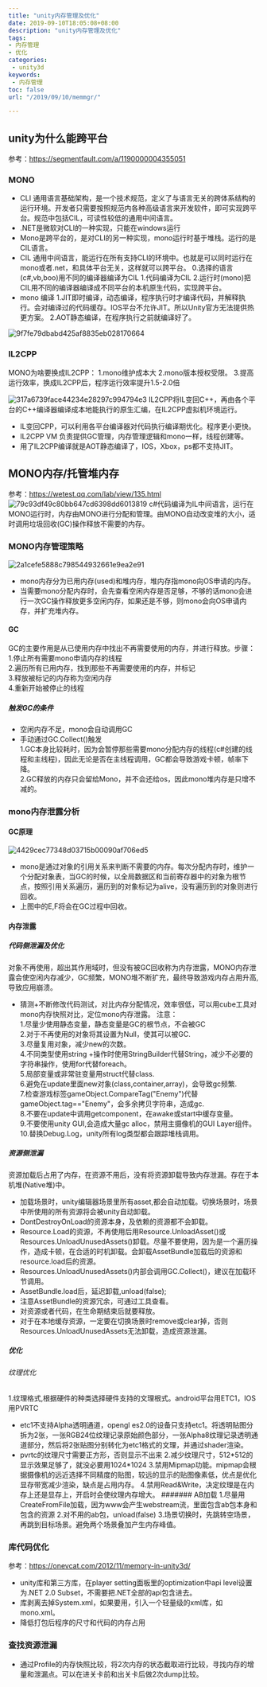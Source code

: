 ```yaml
---
title: "unity内存管理及优化"
date: 2019-09-10T18:05:08+08:00
description: "unity内存管理及优化"
tags:
- 内存管理
- 优化
categories:
 - unity3d
keywords:
 - 内存管理
toc: false
url: "/2019/09/10/memmgr/"

---
```


## unity为什么能跨平台
参考：https://segmentfault.com/a/1190000004355051
### MONO
* CLI 通用语言基础架构，是一个技术规范，定义了与语言无关的跨体系结构的运行环境。开发者只需要按照规范内各种高级语言来开发软件，即可实现跨平台。规范中包括CIL，可读性较低的通用中间语言。
* .NET是微软对CLI的一种实现，只能在windows运行
* Mono是跨平台的，是对CLI的另一种实现，mono运行时基于堆栈。运行的是CIL语言。
* CIL 通用中间语言，能运行在所有支持CLI的环境中。也就是可以同时运行在mono或者.net，和具体平台无关，这样就可以跨平台。
0.选择的语言(c#,vb,boo)用不同的编译器编译为CIL
1.代码编译为CIL
2.运行时(mono)把CIL用不同的编译器编译成不同平台的本机原生代码，实现跨平台。
* mono 编译
1.JIT即时编译，动态编译，程序执行时才编译代码，并解释执行。会对编译过的代码缓存。IOS平台不允许JIT。所以Unity官方无法提供热更方案。
2.AOT静态编译，在程序执行之前就编译好了。  

![9f7fe79dbabd425af8835eb028170664](/img/hugo/2019/unity3d内存管理及优化.resources/E43881D6-B3A3-4F9F-B0D3-9FF8170B3BDA.png)
### IL2CPP
MONO为啥要换成IL2CPP：
1.mono维护成本大
2.mono版本授权受限。
3.提高运行效率，换成IL2CPP后，程序运行效率提升1.5-2.0倍

![317a6739face44234e28297c994794e3](/img/hugo/2019/unity3d内存管理及优化.resources/DFDD8E91-8FE6-4834-B209-9A7D912EB836.png)
IL2CPP将IL变回C++，再由各个平台的C++编译器编译成本地能执行的原生汇编，在IL2CPP虚拟机环境运行。

* IL变回CPP，可以利用各平台编译器对代码执行编译期优化。程序更小更快。
* IL2CPP VM 负责提供GC管理，内存管理逻辑和mono一样，线程创建等。
* 用了IL2CPP编译就是AOT静态编译了，IOS，Xbox，ps都不支持JIT。

## MONO内存/托管堆内存
参考：https://wetest.qq.com/lab/view/135.html
![79c93df49c80bb647cd6398dd6013819](/img/hugo/2019/unity3d内存管理及优化.resources/50AE2645-144B-4076-AD97-7B96B50338B7.png)
c#代码编译为IL中间语言，运行在MONO运行时，内存由MONO进行分配和管理。由MONO自动改变堆的大小，适时调用垃圾回收(GC)操作释放不需要的内存。
### MONO内存管理策略
![2a1cefe5888c798544932661e9ea2e91](/img/hugo/2019/unity3d内存管理及优化.resources/59A820E9-727C-4ED6-87CC-6E9A650C4DA7.png)

* mono内存分为已用内存(used)和堆内存，堆内存指mono向OS申请的内存。
* 当需要mono分配内存时，会先查看空闲内存是否足够，不够的话mono会进行一次GC操作释放更多空闲内存，如果还是不够，则mono会向OS申请内存，并扩充堆内存。  

#### GC
GC的主要作用是从已使用内存中找出不再需要使用的内存，并进行释放。步骤：  
1.停止所有需要mono申请内存的线程   
2.遍历所有已用内存，找到那些不再需要使用的内存，并标记    
3.释放被标记的内存称为空闲内存   
4.重新开始被停止的线程
##### 触发GC的条件
* 空闲内存不足，mono会自动调用GC
* 手动通过GC.Collect()触发   
1.GC本身比较耗时，因为会暂停那些需要mono分配内存的线程(c#创建的线程和主线程)，因此无论是否在主线程调用，GC都会导致游戏卡顿，帧率下降。   
2.GC释放的内存只会留给Mono，并不会还给os，因此mono堆内存是只增不减的。

### mono内存泄露分析
#### GC原理
![4429cec77348d03715b00090af706ed5](/img/hugo/2019/unity3d内存管理及优化.resources/93CE99C0-42E7-4FD6-A3FC-C777AA1A98B2.png)

* mono是通过对象的引用关系来判断不需要的内存。每次分配内存时，维护一个分配对象表，当GC的时候，以全局数据区和当前寄存器中的对象为根节点，按照引用关系遍历，遍历到的对象标记为alive，没有遍历到的对象则进行回收。
* 上图中的E,F将会在GC过程中回收。
#### 内存泄露
##### 代码侧泄漏及优化
对象不再使用，超出其作用域时，但没有被GC回收称为内存泄露，MONO内存泄露会使空闲内存减少，GC频繁，MONO堆不断扩充，最终导致游戏内存占用升高,导致应用崩溃。

* 猜测+不断修改代码测试，对比内存分配情况，效率很低，可以用cube工具对mono内存快照对比，定位mono内存泄露。
注意：  
1.尽量少使用静态变量，静态变量是GC的根节点，不会被GC  
2.对于不再使用的对象将其设置为Null，使其可以被GC.  
3.尽量复用对象，减少new的次数。    
4.不同类型使用string +操作时使用StringBuilder代替String，减少不必要的字符串操作，使用for代替foreach。    
5.局部变量或非常驻变量用struct代替class.    
6.避免在update里面new对象(class,container,array)，会导致gc频繁.   
7.检查游戏标签gameObject.CompareTag("Enemy")代替gameObject.tag=="Enemy"，会多余拷贝字符串，造成gc.   
8.不要在update中调用getcomponent，在awake或start中缓存变量。    
9.不要使用unity GUI,会造成大量gc alloc，禁用主摄像机的GUI Layer组件。    
10.替换Debug.Log，unity所有log类型都会跟踪堆栈调用。
##### 资源侧泄漏
资源加载后占用了内存，在资源不用后，没有将资源卸载导致内存泄漏。存在于本机堆(Native堆)中。
* 加载场景时，unity编辑器场景里所有asset,都会自动加载。切换场景时，场景中所使用的所有资源将会被unity自动卸载。
* DontDestroyOnLoad的资源本身，及依赖的资源都不会卸载。
* Resource.Load的资源，不再使用后用Resource.UnloadAsset()或Resources.UnloadUnusedAssets()卸载。尽量不要使用，因为是一个遍历操作，造成卡顿，在合适的时机卸载。会卸载AssetBundle加载后的资源和resource.load后的资源。
* Resources.UnloadUnusedAssets()内部会调用GC.Collect()，建议在加载环节调用。
* AssetBundle.load后，延迟卸载,unload(false);
* 注意AssetBundle的资源冗余，可通过工具查看。
* 对资源或者代码，在生命期结束后就要释放。
* 对于在本地缓存资源，一定要在切换场景时remove或clear掉，否则Resources.UnloadUnusedAssets无法卸载，造成资源泄漏。   

##### 优化
###### 纹理优化
1.纹理格式,根据硬件的种类选择硬件支持的文理根式。android平台用ETC1，IOS用PVRTC  

* etc1不支持Alpha透明通道，opengl es2.0的设备只支持etc1。将透明贴图分拆为2张，一张RGB24位纹理记录原始颜色部分，一张Alpha8纹理记录透明通道部分，然后将2张贴图分别转化为etc1格式的文理，并通过shader渲染。      
* pvrtc的纹理尺寸需要正方形，否则显示不出来
2.减少纹理尺寸，512\*512的显示效果足够了，就没必要用1024\*1024
3.禁用Mipmap功能。mipmap会根据摄像机的远近选择不同精度的贴图，较远的显示的贴图像素低，优点是优化显存带宽减少渲染，缺点是占用内存。
4.禁用Read&Write，决定纹理是在内存上还是显存上，开启时会使纹理内存增大。
####### AB加载
1.尽量用CreateFromFile加载，因为www会产生webstream流，里面包含ab包本身和包含的资源
2.对不用的ab包，unload(false)
3.场景切换时，先跳转空场景，再跳到目标场景。避免两个场景叠加产生内存峰值。        
### 库代码优化
参考：https://onevcat.com/2012/11/memory-in-unity3d/
* unity库和第三方库，在player setting面板里的optimization中api level设置为.NET 2.0 Subset，不需要把.NET全部的api包含进去。
* 库剥离去掉System.xml，如果要用，引入一个轻量级的xml库，如mono.xml。
* 降低打包后程序的尺寸和代码的内存占用
### 查找资源泄漏
* 通过Profile的内存快照比较，将2次内存的状态截取进行比较，寻找内存的增量和泄漏点。可以在进关卡前和出关卡后做2次dump比较。






































